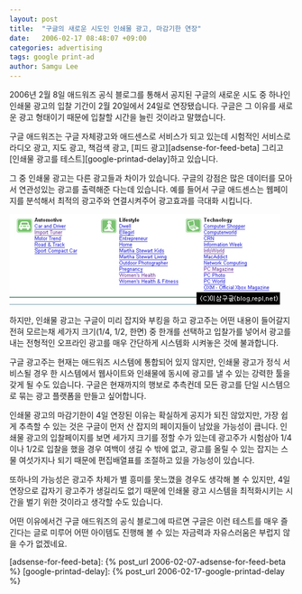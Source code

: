 ```yaml
---
layout: post
title:  "구글의 새로운 시도인 인쇄물 광고, 마감기한 연장"
date:   2006-02-17 08:48:07 +09:00
categories: advertising
tags: google print-ad
author: Samgu Lee
---
```

2006년 2월 8일 애드워즈 공식 블로그를 통해서 공지된 구글의 새로운 시도 중 하나인 인쇄물 광고의 입찰 기간이 2월 20일에서 24일로 연장됐습니다. 구글은 그 이유를 새로운 광고 형태이기 때문에 입찰할 시간을 늘린 것이라고 말했습니다.

구글 애드워즈는 구글 자체광고와 애드센스로 서비스가 되고 있는데 시험적인 서비스로 라디오 광고, 지도 광고, 책검색 광고, [피드 광고][adsense-for-feed-beta] 그리고 [인쇄물 광고를 테스트][google-printad-delay]하고 있습니다.

그 중 인쇄물 광고는 다른 광고들과 차이가 있습니다. 구글의 강점은 많은 데이터를 모아서 연관성있는 광고를 출력해준 다는데 있습니다. 예를 들어서 구글 애드센스는 웹페이지를 분석해서 최적의 광고주와 연결시켜주어 광고효과를 극대화 시킵니다.

![구글 인쇄물 광고](/assets/google_printad_magazine.jpg)

하지만, 인쇄물 광고는 구글이 미리 잡지와 부킹을 하고 광고주는 어떤 내용이 들어갈지 전혀 모르는채 세가지 크기(1/4, 1/2, 한면) 중 한개를 선택하고 입찰가를 넣어서 광고를 내는 전형적인 오프라인 광고를 매우 간단하게 시스템화 시켜놓은 것에 불과합니다.

구글 광고주는 현재는 애드워즈 시스템에 통합되어 있지 않지만, 인쇄물 광고가 정식 서비스될 경우 한 시스템에서 웹사이트와 인쇄물에 동시에 광고를 낼 수 있는 강력한 툴을 갖게 될 수도 있습니다. 구글은 현재까지의 행보로 추측컨데 모든 광고를 단일 시스템으로 묶는 광고 플랫폼을 만들고 싶어합니다.

인쇄물 광고의 마감기한이 4일 연장된 이유는 확실하게 공지가 되진 않았지만, 가장 쉽게 추측할 수 있는 것은 구글이 먼저 산 잡지의 페이지들이 남았을 가능성이 큽니다. 인쇄물 광고의 입찰페이지를 보면 세가지 크기를 정할 수가 있는데 광고주가 시험삼아 1/4이나 1/2로 입찰을 했을 경우 여백이 생길 수 밖에 없고, 광고를 올릴 수 있는 잡지는 스물 여섯가지나 되기 때문에 편집배열표를 조절하고 있을 가능성이 있습니다.

또하나의 가능성은 광고주 차체가 별 흥미를 못느꼈을 경우도 생각해 볼 수 있지만, 4일 연장으로 갑자기 광고주가 생길리도 없기 때문에 인쇄물 광고 시스템을 최적화시키는 시간을 벌기 위한 것이라고 생각할 수도 있습니다.

어떤 이유에서건 구글 애드워즈의 공식 블로그에 따르면 구글은 이런 테스트를 매우 즐긴다는 글로 미루어 어떤 아이템도 진행해 볼 수 있는 자금력과 자유스러움은 부럽지 않을 수가 없겠네요.

[adsense-for-feed-beta]: {% post_url 2006-02-07-adsense-for-feed-beta %}
[google-printad-delay]: {% post_url 2006-02-17-google-printad-delay %}